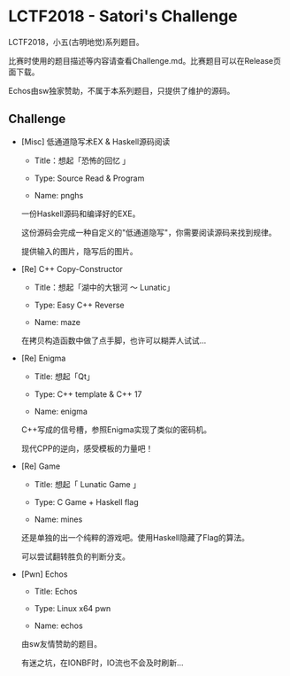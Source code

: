 # LCTF2018 - Satori's Challenge

LCTF2018，小五(古明地觉)系列题目。

比赛时使用的题目描述等内容请查看Challenge.md。比赛题目可以在Release页面下载。

Echos由sw独家赞助，不属于本系列题目，只提供了维护的源码。

## Challenge

* [Misc] 低通道隐写术EX & Haskell源码阅读

    * Title：想起「恐怖的回忆 」

    * Type: Source Read & Program

    * Name: pnghs

    一份Haskell源码和编译好的EXE。

    这份源码会完成一种自定义的"低通道隐写"，你需要阅读源码来找到规律。

    提供输入的图片，隐写后的图片。

* [Re] C++ Copy-Constructor

    * Title：想起「湖中的大银河 ～ Lunatic」

    * Type: Easy C++ Reverse

    * Name: maze

    在拷贝构造函数中做了点手脚，也许可以糊弄人试试...

* [Re] Enigma

    * Title: 想起「Qt」

    * Type: C++ template & C++ 17

    * Name: enigma

    C++写成的信号槽，参照Enigma实现了类似的密码机。

    现代CPP的逆向，感受模板的力量吧！

* [Re] Game

    * Title: 想起「 Lunatic Game 」

    * Type: C Game + Haskell flag

    * Name: mines

    还是单独的出一个纯粹的游戏吧。使用Haskell隐藏了Flag的算法。

    可以尝试翻转胜负的判断分支。

* [Pwn] Echos

    * Title: Echos

    * Type: Linux x64 pwn

    * Name: echos

    由sw友情赞助的题目。

    有迷之坑，在IONBF时，IO流也不会及时刷新...


